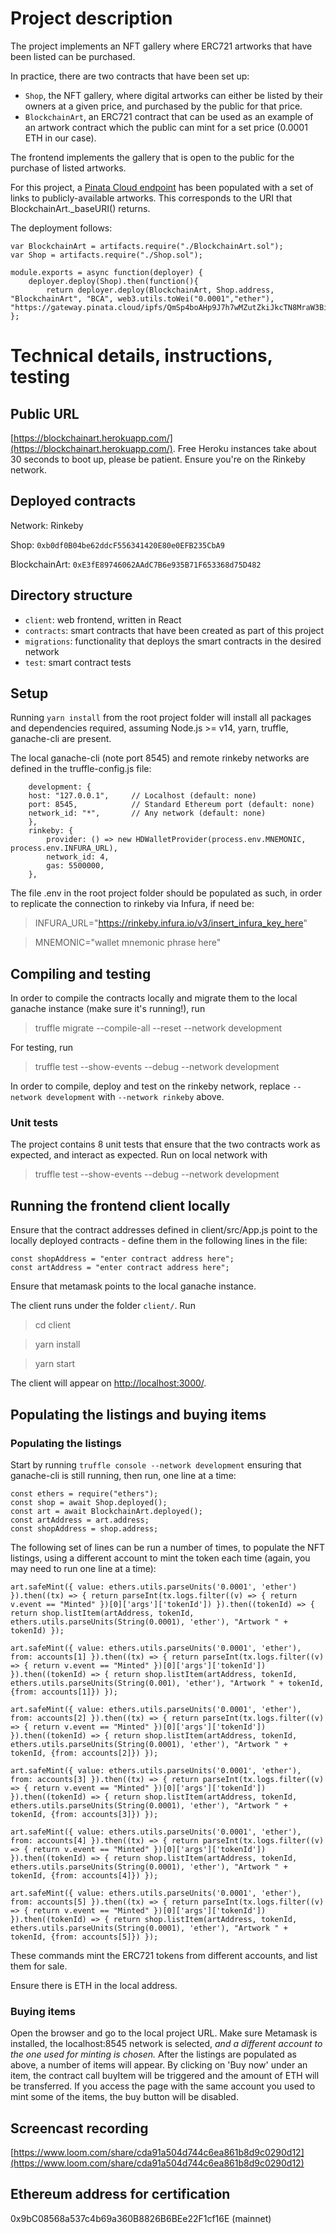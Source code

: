 # Project description

The project implements an NFT gallery where ERC721 artworks that have been listed can be purchased.

In practice, there are two contracts that have been set up:
- `Shop`, the NFT gallery, where digital artworks can either be listed by their owners at a given price, and purchased by the public for that price.
- `BlockchainArt`, an ERC721 contract that can be used as an example of an artwork contract which the public can mint for a set price (0.0001 ETH in our case). 

The frontend implements the gallery that is open to the public for the purchase of listed artworks.

For this project, a [Pinata Cloud endpoint](https://gateway.pinata.cloud/ipfs/QmSp4boAHp9J7h7wMZutZkiJkcTN8MraW3BiMUSxoP27cs/) has been populated with a set of links to publicly-available artworks. This corresponds to the URI that BlockchainArt._baseURI() returns.

The deployment follows:

    var BlockchainArt = artifacts.require("./BlockchainArt.sol");
    var Shop = artifacts.require("./Shop.sol");

    module.exports = async function(deployer) {
        deployer.deploy(Shop).then(function(){
            return deployer.deploy(BlockchainArt, Shop.address, "BlockchainArt", "BCA", web3.utils.toWei("0.0001","ether"), "https://gateway.pinata.cloud/ipfs/QmSp4boAHp9J7h7wMZutZkiJkcTN8MraW3BiMUSxoP27cs/")});
    };



# Technical details, instructions, testing

## Public URL
[https://blockchainart.herokuapp.com/](https://blockchainart.herokuapp.com/). Free Heroku instances take about 30 seconds to boot up, please be patient. Ensure you're on the Rinkeby network.

## Deployed contracts
Network: Rinkeby

Shop: `0xb0df0B04be62ddcF556341420E80e0EFB235CbA9`

BlockchainArt: `0xE3fE89746062AAdC7B6e935B71F653368d75D482`


## Directory structure

- `client`: web frontend, written in React
- `contracts`: smart contracts that have been created as part of this project
- `migrations`: functionality that deploys the smart contracts in the desired network
- `test`: smart contract tests

## Setup

Running `yarn install` from the root project folder will install all packages and dependencies required, assuming Node.js >= v14, yarn, truffle, ganache-cli are present. 

The local ganache-cli (note port 8545) and remote rinkeby networks are defined in the truffle-config.js file:

        development: {
        host: "127.0.0.1",     // Localhost (default: none)
        port: 8545,            // Standard Ethereum port (default: none)
        network_id: "*",       // Any network (default: none)
        },
        rinkeby: {
            provider: () => new HDWalletProvider(process.env.MNEMONIC, process.env.INFURA_URL),
            network_id: 4,       
            gas: 5500000,       
        },

The file .env in the root project folder should be populated as such, in order to replicate the connection to rinkeby via Infura, if need be:

> INFURA_URL="https://rinkeby.infura.io/v3/insert_infura_key_here"

> MNEMONIC="wallet mnemonic phrase here"


## Compiling and testing

In order to compile the contracts locally and migrate them to the local ganache instance (make sure it's running!), run
> truffle migrate --compile-all --reset --network development

For testing, run
> truffle test --show-events  --debug --network development

In order to compile, deploy and test on the rinkeby network, replace `--network development` with `--network rinkeby` above.

### Unit tests

The project contains 8 unit tests that ensure that the two contracts work as expected, and interact as expected. Run on local network with

> truffle test --show-events  --debug --network development

## Running the frontend client locally

Ensure that the contract addresses defined in client/src/App.js point to the locally deployed contracts - define them in the following lines in the file:

    const shopAddress = "enter contract address here";
    const artAddress = "enter contract address here";

Ensure that metamask points to the local ganache instance.

The client runs under the folder `client/`. Run
>    cd client
 
>    yarn install

>    yarn start

The client will appear on [http://localhost:3000/](http://localhost:3000/).


## Populating the listings and buying items

### Populating the listings

Start by running `truffle console --network development` ensuring that ganache-cli is still running, then run, one line at a time:

    const ethers = require("ethers");
    const shop = await Shop.deployed();
    const art = await BlockchainArt.deployed();
    const artAddress = art.address;
    const shopAddress = shop.address;


The following set of lines can be run a number of times, to populate the NFT listings, using a different account to mint the token each time (again, you may need to run one line at a time):

    art.safeMint({ value: ethers.utils.parseUnits('0.0001', 'ether') }).then((tx) => { return parseInt(tx.logs.filter((v) => { return v.event == "Minted" })[0]['args']['tokenId']) }).then((tokenId) => { return shop.listItem(artAddress, tokenId, ethers.utils.parseUnits(String(0.0001), 'ether'), "Artwork " + tokenId) });

    art.safeMint({ value: ethers.utils.parseUnits('0.0001', 'ether'), from: accounts[1] }).then((tx) => { return parseInt(tx.logs.filter((v) => { return v.event == "Minted" })[0]['args']['tokenId']) }).then((tokenId) => { return shop.listItem(artAddress, tokenId, ethers.utils.parseUnits(String(0.001), 'ether'), "Artwork " + tokenId, {from: accounts[1]}) });

    art.safeMint({ value: ethers.utils.parseUnits('0.0001', 'ether'), from: accounts[2] }).then((tx) => { return parseInt(tx.logs.filter((v) => { return v.event == "Minted" })[0]['args']['tokenId']) }).then((tokenId) => { return shop.listItem(artAddress, tokenId, ethers.utils.parseUnits(String(0.0001), 'ether'), "Artwork " + tokenId, {from: accounts[2]}) });

    art.safeMint({ value: ethers.utils.parseUnits('0.0001', 'ether'), from: accounts[3] }).then((tx) => { return parseInt(tx.logs.filter((v) => { return v.event == "Minted" })[0]['args']['tokenId']) }).then((tokenId) => { return shop.listItem(artAddress, tokenId, ethers.utils.parseUnits(String(0.0001), 'ether'), "Artwork " + tokenId, {from: accounts[3]}) });

    art.safeMint({ value: ethers.utils.parseUnits('0.0001', 'ether'), from: accounts[4] }).then((tx) => { return parseInt(tx.logs.filter((v) => { return v.event == "Minted" })[0]['args']['tokenId']) }).then((tokenId) => { return shop.listItem(artAddress, tokenId, ethers.utils.parseUnits(String(0.0001), 'ether'), "Artwork " + tokenId, {from: accounts[4]}) });

    art.safeMint({ value: ethers.utils.parseUnits('0.0001', 'ether'), from: accounts[5] }).then((tx) => { return parseInt(tx.logs.filter((v) => { return v.event == "Minted" })[0]['args']['tokenId']) }).then((tokenId) => { return shop.listItem(artAddress, tokenId, ethers.utils.parseUnits(String(0.0001), 'ether'), "Artwork " + tokenId, {from: accounts[5]}) });


These commands mint the ERC721 tokens from different accounts, and list them for sale.


Ensure there is ETH in the local address.

### Buying items

Open the browser and go to the local project URL. Make sure Metamask is installed, the localhost:8545 network is selected, _and a different account to the one used for minting is chosen._ After the listings are populated as above, a number of items will appear. By clicking on 'Buy now' under an item, the contract call buyItem will be triggered and the amount of ETH will be transferred. If you access the page with the same account you used to mint some of the items, the buy button will be disabled.



## Screencast recording
[https://www.loom.com/share/cda91a504d744c6ea861b8d9c0290d12](https://www.loom.com/share/cda91a504d744c6ea861b8d9c0290d12)

## Ethereum address for certification
0x9bC08568a537c4b69a360B8826B6BEe22F1cf16E (mainnet)


